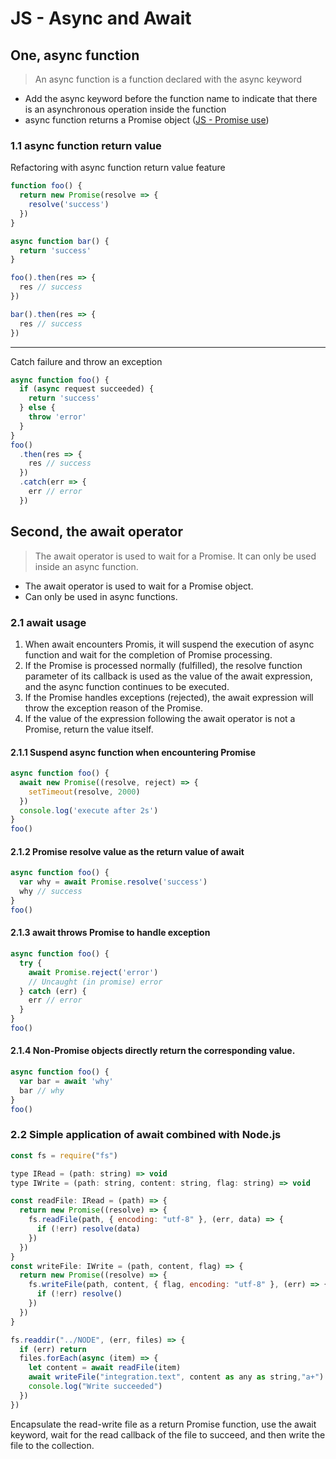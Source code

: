 # JS - Async and Await

## One, async function

> An async function is a function declared with the async keyword

- Add the async keyword before the function name to indicate that there is an asynchronous operation inside the function
- async function returns a Promise object ([JS - Promise use](https://www.jianshu.com/p/5e6c528edfe1))

### 1.1 async function return value

Refactoring with async function return value feature

```javascript
function foo() {
  return new Promise(resolve => {
    resolve('success')
  })
}

async function bar() {
  return 'success'
}

foo().then(res => {
  res // success
})

bar().then(res => {
  res // success
})
```

---

Catch failure and throw an exception

```javascript
async function foo() {
  if (async request succeeded) {
    return 'success'
  } else {
    throw 'error'
  }
}
foo()
  .then(res => {
    res // success
  })
  .catch(err => {
    err // error
  })
```

## Second, the await operator

> The await operator is used to wait for a Promise. It can only be used inside an async function.

- The await operator is used to wait for a Promise object.
- Can only be used in async functions.

### 2.1 await usage

1. When await encounters Promis, it will suspend the execution of async function and wait for the completion of Promise processing.
2. If the Promise is processed normally (fulfilled), the resolve function parameter of its callback is used as the value of the await expression, and the async function continues to be executed.
3. If the Promise handles exceptions (rejected), the await expression will throw the exception reason of the Promise.
4. If the value of the expression following the await operator is not a Promise, return the value itself.

#### 2.1.1 Suspend async function when encountering Promise

```javascript
async function foo() {
  await new Promise((resolve, reject) => {
    setTimeout(resolve, 2000)
  })
  console.log('execute after 2s')
}
foo()
```

#### 2.1.2 Promise resolve value as the return value of await

```javascript
async function foo() {
  var why = await Promise.resolve('success')
  why // success
}
foo()
```

#### 2.1.3 await throws Promise to handle exception

```javascript
async function foo() {
  try {
    await Promise.reject('error')
    // Uncaught (in promise) error
  } catch (err) {
    err // error
  }
}
foo()
```

#### 2.1.4 Non-Promise objects directly return the corresponding value.

```javascript
async function foo() {
  var bar = await 'why'
  bar // why
}
foo()
```

### 2.2 Simple application of await combined with Node.js

```javascript
const fs = require("fs")

type IRead = (path: string) => void
type IWrite = (path: string, content: string, flag: string) => void

const readFile: IRead = (path) => {
  return new Promise((resolve) => {
    fs.readFile(path, { encoding: "utf-8" }, (err, data) => {
      if (!err) resolve(data)
    })
  })
}
const writeFile: IWrite = (path, content, flag) => {
  return new Promise((resolve) => {
    fs.writeFile(path, content, { flag, encoding: "utf-8" }, (err) => {
      if (!err) resolve()
    })
  })
}

fs.readdir("../NODE", (err, files) => {
  if (err) return
  files.forEach(async (item) => {
    let content = await readFile(item)
    await writeFile("integration.text", content as any as string,"a+")
    console.log("Write succeeded")
  })
})

```

Encapsulate the read-write file as a return Promise function, use the await keyword, wait for the read callback of the file to succeed, and then write the file to the collection.
